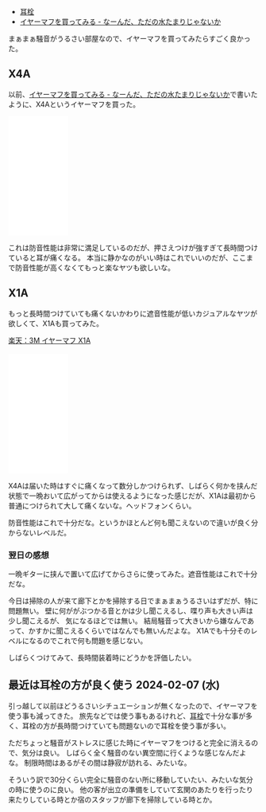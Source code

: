 - [耳栓](%E8%80%B3%E6%A0%93)
- [イヤーマフを買ってみる - なーんだ、ただの水たまりじゃないか](https://karino2.github.io/2021/07/04/try_yearmuff.html)

まぁまぁ騒音がうるさい部屋なので、イヤーマフを買ってみたらすごく良かった。

## X4A

以前、[イヤーマフを買ってみる - なーんだ、ただの水たまりじゃないか](https://karino2.github.io/2021/07/04/try_yearmuff.html)で書いたように、X4Aというイヤーマフを買った。

<iframe style="width:120px;height:240px;" marginwidth="0" marginheight="0" scrolling="no" frameborder="0" src="//rcm-fe.amazon-adsystem.com/e/cm?lt1=_blank&bc1=000000&IS2=1&bg1=FFFFFF&fc1=000000&lc1=0000FF&t=karino203-22&language=en_US&o=9&p=8&l=as4&m=amazon&f=ifr&ref=as_ss_li_til&asins=B01BHF3YOA&linkId=6300c4af5b8df60aae9866ab67fc0efc"></iframe>

これは防音性能は非常に満足しているのだが、押さえつけが強すぎて長時間つけていると耳が痛くなる。
本当に静かなのがいい時はこれでいいのだが、ここまで防音性能が高くなくてもっと楽なヤツも欲しいな。

## X1A

もっと長時間つけていても痛くないかわりに遮音性能が低いカジュアルなヤツが欲しくて、X1Aも買ってみた。

<a href="https://hb.afl.rakuten.co.jp/ichiba/283afb2d.7ff70445.283afb2e.0728e0b3/?pc=https%3A%2F%2Fitem.rakuten.co.jp%2Ftrshop%2Fx1a-3m-peltor%2F&link_type=pict&ut=eyJwYWdlIjoiaXRlbSIsInR5cGUiOiJwaWN0Iiwic2l6ZSI6IjI0MHgyNDAiLCJuYW0iOjEsIm5hbXAiOiJyaWdodCIsImNvbSI6MSwiY29tcCI6ImRvd24iLCJwcmljZSI6MCwiYm9yIjoxLCJjb2wiOjEsImJidG4iOjEsInByb2QiOjAsImFtcCI6ZmFsc2V9" target="_blank" rel="nofollow sponsored noopener" style="word-wrap:break-word;"  >楽天：3M イヤーマフ X1A<br><img src="https://hbb.afl.rakuten.co.jp/hgb/283afb2d.7ff70445.283afb2e.0728e0b3/?me_id=1368878&item_id=10000000&pc=https%3A%2F%2Fthumbnail.image.rakuten.co.jp%2F%400_mall%2Ftrshop%2Fcabinet%2Fimgrc0093738347.jpg%3F_ex%3D240x240&s=240x240&t=pict" border="0" style="margin:2px" alt="" title=""></a>

<iframe sandbox="allow-popups allow-scripts allow-modals allow-forms allow-same-origin" style="width:120px;height:240px;" marginwidth="0" marginheight="0" scrolling="no" frameborder="0" src="//rcm-fe.amazon-adsystem.com/e/cm?lt1=_blank&bc1=000000&IS2=1&bg1=FFFFFF&fc1=000000&lc1=0000FF&t=karino203-22&language=en_US&o=9&p=8&l=as4&m=amazon&f=ifr&ref=as_ss_li_til&asins=B01BHF3XZK&linkId=5da50e06bac11fc9c23574e8d7aecae6"></iframe>

X4Aは届いた時はすぐに痛くなって数分しかつけられず、しばらく何かを挟んだ状態で一晩おいて広がってからは使えるようになった感じだが、X1Aは最初から普通につけられて大して痛くないな。ヘッドフォンくらい。

防音性能はこれで十分だな。というかほとんど何も聞こえないので違いが良く分からないレベルだ。

### 翌日の感想

一晩ギターに挟んで置いて広げてからさらに使ってみた。遮音性能はこれで十分だな。

今日は掃除の人が来て廊下とかを掃除する日でまぁまぁうるさいはずだが、特に問題無い。
壁に何ががぶつかる音とかは少し聞こえるし、喋り声も大きい声は少し聞こえるが、
気になるほどでは無い。
結局騒音って大きいから嫌なんであって、かすかに聞こえるくらいではなんでも無いんだよな。
X1Aでも十分そのレベルになるのでこれで何も問題を感じない。

しばらくつけてみて、長時間装着時にどうかを評価したい。

## 最近は耳栓の方が良く使う 2024-02-07 (水)

引っ越して以前ほどうるさいシチュエーションが無くなったので、イヤーマフを使う事も減ってきた。
旅先などでは使う事もあるけれど、[耳栓](%E8%80%B3%E6%A0%93)で十分な事が多く、耳栓の方が長時間つけていても問題ないので耳栓を使う事が多い。

ただちょっと騒音がストレスに感じた時にイヤーマフをつけると完全に消えるので、気分は良い。
しばらく全く騒音のない異空間に行くような感じなんだよな。
制限時間はあるがその間は静寂が訪れる、みたいな。

そういう訳で30分くらい完全に騒音のない所に移動していたい、みたいな気分の時に使うのに良い。
他の客が出立の準備をしていて玄関のあたりを行ったり来たりしている時とか宿のスタッフが廊下を掃除している時とか。